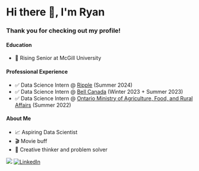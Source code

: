 # Hi there 👋, I'm Ryan

### Thank you for checking out my profile!
  
#### Education
- 🎒 Rising Senior at McGill University

#### Professional Experience
- ✅ Data Science Intern @ [Ripple](https://ripple.com/?c1=GAW_SE_NW&source=INTL_BRND&cr2=search__-__intl__-__brand--general__-__mod&kw=_PLUS_ripple&cr5=611959309814&cr7=c&utm_source=GAW_SE_NW_INTL_BRND&utm_medium=cpc&utm_campaign=search__-__intl__-__brand--general__-__mod&gad_source=1&gclid=CjwKCAiArfauBhApEiwAeoB7qI4ZR23PlQT022KGW9sptfLhpB7t5kRS2OZNqWUTb8L7toMbqb9VkBoCzo0QAvD_BwE) (Summer 2024)
- ✅ Data Science Intern @ [Bell Canada](https://www.bell.ca/) (Winter 2023 + Summer 2023)
- ✅ Data Science Intern @ [Ontario Ministry of Agriculture, Food, and Rural Affairs](https://www.ontario.ca/page/ministry-agriculture-food-and-rural-affairs) (Summer 2022)

#### About Me
- 📈 Aspiring Data Scientist
- 🎬 Movie buff 
- 🎨 Creative thinker and problem solver

![](https://komarev.com/ghpvc/?username=rygeorge&color=red) [![LinkedIn](https://img.shields.io/badge/LinkedIn-blue?style=flat&logo=Linkedin&logoColor=white&link=https://www.linkedin.com/in/vinyash/)](https://www.linkedin.com/in/ryan-george1/) 
